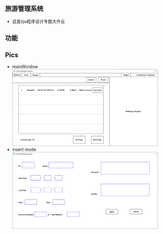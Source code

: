 ## 旅游管理系统
- 这是zju程序设计专题大作业

## 功能

## Pics
- mainWindow
![](/readmepics/MainWindow.PNG)
- insert mode
![](/readmepics/insertMode.PNG)